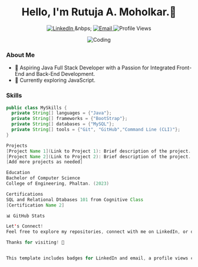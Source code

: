 
<!--
**RutujaMoholkar/RutujaMoholkar** is a ✨ _special_ ✨ repository because its `README.md` (this file) appears on your GitHub profile.

Here are some ideas to get you started:

- 🔭 I’m currently working on ...
- 🌱 I’m currently learning ...
- 👯 I’m looking to collaborate on ...
- 🤔 I’m looking for help with ...
- 💬 Ask me about ...
- 📫 How to reach me: ...
- 😄 Pronouns: ...
- ⚡ Fun fact: ...
-->

<h1 align="center">Hello, I'm Rutuja A. Moholkar.👋</h1>

<p align="center">
  <a href="https://www.linkedin.com/in/rutuja-moholkar-b9036020a?utm_source=share&utm_campaign=share_via&utm_content=profile&utm_medium=android_app" target="_blank">
    <img src="https://img.shields.io/badge/LinkedIn-Connect-blue?style=flat&logo=linkedin" alt="LinkedIn"> 
  </a>
  &nbps;
  <a href="mailto:moholkarrutuja93@gmail.com" target="_blank">
   <img src="https://img.shields.io/badge/Email-Say%20Hello-red?style=flat&logo=gmail" alt="Email">
  </a>
  <img src="https://komarev.com/ghpvc/?username=your-username&label=Profile%20views&color=0e75b6&style=flat" alt="Profile Views">
</p>

<p align="center">
  <img src="https://media.giphy.com/media/Y1f8S2olSbQ6k/giphy.gif" alt="Coding">
</p>

### About Me

- 🚀 Aspiring Java Full Stack Developer with a Passion for Integrated Front-End and Back-End Development.
- 🌱 Currently exploring JavaScript.

### Skills

```java
public class MySkills {
  private String[] languages = {"Java"};
  private String[] frameworks = {"BootStrap"};
  private String[] databases = {"MySQL"};
  private String[] tools = {"Git", "GitHub","Command Line (CLI)"};
}

Projects
[Project Name 1](Link to Project 1): Brief description of the project.
[Project Name 2](Link to Project 2): Brief description of the project.
[Add more projects as needed]

Education
Bachelor of Computer Science
College of Engineering, Phaltan. (2023)

Certifications
SQL and Relational Dtabases 101 from Cognitive Class
[Certification Name 2]

📊 GitHub Stats

Let's Connect!
Feel free to explore my repositories, connect with me on LinkedIn, or drop me an email. I'm open to collaboration and always excited to learn and share knowledge!

Thanks for visiting! 🚀


This template includes badges for LinkedIn and email, a profile views counter, a coding GIF, a skills section, and GitHub stats. Feel free to customize it further to match your preferences and style.

